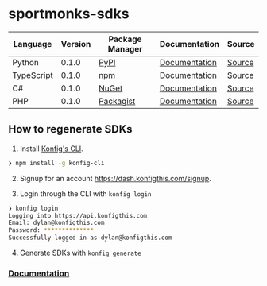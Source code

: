 # sportmonks-sdks

|Language|Version|Package Manager|Documentation|Source|
|-|-|-|-|-|
|Python|0.1.0|[PyPI](https://pypi.org/project/sportmonks/0.1.0)|[Documentation](https://github.com/konfig-dev/sportmonks-sdks/tree/main/python/README.md)|[Source](https://github.com/konfig-dev/sportmonks-sdks/tree/main/python)|
|TypeScript|0.1.0|[npm](https://www.npmjs.com/package/sportmonks/v/0.1.0)|[Documentation](https://github.com/konfig-dev/sportmonks-sdks/tree/main/typescript/README.md)|[Source](https://github.com/konfig-dev/sportmonks-sdks/tree/main/typescript)|
|C#|0.1.0|[NuGet](https://nuget.org/packages/Sportmonks.Net/0.1.0)|[Documentation](https://github.com/konfig-dev/sportmonks-sdks/tree/main/csharp/README.md)|[Source](https://github.com/konfig-dev/sportmonks-sdks/tree/main/csharp)|
|PHP|0.1.0|[Packagist](https://packagist.org/packages/konfig/sportmonks-php#0.1.0)|[Documentation](https://github.com/konfig-dev/sportmonks-php-sdk)|[Source](https://github.com/konfig-dev/sportmonks-php-sdk)|


## How to regenerate SDKs

1. Install [Konfig's CLI](https://www.npmjs.com/package/konfig-cli).

```bash
❯ npm install -g konfig-cli
```

2. Signup for an account https://dash.konfigthis.com/signup.

3. Login through the CLI with `konfig login`

```bash
❯ konfig login
Logging into https://api.konfigthis.com
Email: dylan@konfigthis.com
Password: **************
Successfully logged in as dylan@konfigthis.com
```

4. Generate SDKs with `konfig generate`

### [Documentation](https://konfigthis.com/docs)
